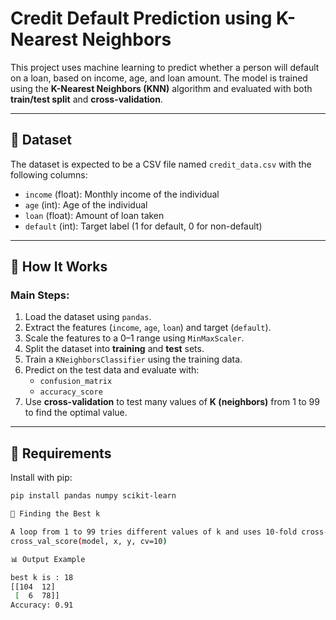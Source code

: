 # Credit Default Prediction using K-Nearest Neighbors

This project uses machine learning to predict whether a person will default on a loan, based on income, age, and loan amount. The model is trained using the **K-Nearest Neighbors (KNN)** algorithm and evaluated with both **train/test split** and **cross-validation**.

---

## 📁 Dataset

The dataset is expected to be a CSV file named `credit_data.csv` with the following columns:

- `income` (float): Monthly income of the individual
- `age` (int): Age of the individual
- `loan` (float): Amount of loan taken
- `default` (int): Target label (1 for default, 0 for non-default)

---

## 🚀 How It Works

### Main Steps:
1. Load the dataset using `pandas`.
2. Extract the features (`income`, `age`, `loan`) and target (`default`).
3. Scale the features to a 0–1 range using `MinMaxScaler`.
4. Split the dataset into **training** and **test** sets.
5. Train a `KNeighborsClassifier` using the training data.
6. Predict on the test data and evaluate with:
   - `confusion_matrix`
   - `accuracy_score`
7. Use **cross-validation** to test many values of **K (neighbors)** from 1 to 99 to find the optimal value.

---

## 🧪 Requirements

Install with pip:

```bash
pip install pandas numpy scikit-learn

🧠 Finding the Best k

A loop from 1 to 99 tries different values of k and uses 10-fold cross-validation to compute the average accuracy. The best k is printed:
cross_val_score(model, x, y, cv=10)

📊 Output Example

best k is : 18
[[104  12]
 [  6  78]]
Accuracy: 0.91
